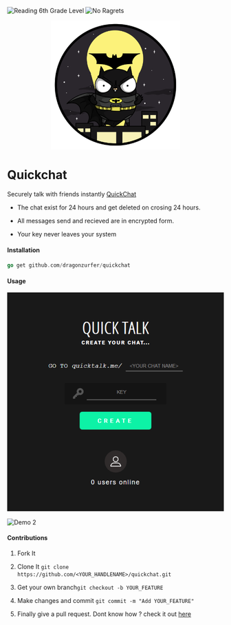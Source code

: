 ![Reading 6th Grade Level](http://forthebadge.com/images/badges/reading-6th-grade-level.svg)
![No Ragrets](http://forthebadge.com/images/badges/no-ragrets.svg)
<p align="center">
  <img width="300" height="300" src="https://github.com/ashleymcnamara/gophers/blob/master/BATMAN_GOPHER.png">
</p>

# Quickchat

Securely talk with friends instantly <a href="http://www.quicktalk.me">QuickChat</a>

* The chat exist for 24 hours and get deleted on crosing 24 hours.

* All messages send and recieved are in encrypted form.

* Your key never leaves your system

#### Installation

```go
go get github.com/dragonzurfer/quickchat
```

#### Usage

![Demo 1](https://github.com/dragonzurfer/quickchat/blob/master/demo/demo1.png)

![Demo 2](https://github.com/dragonzurfer/quickchat/blob/master/demo/demo2.png)


#### Contributions

1. Fork It

2. Clone It ```git clone https://github.com/<YOUR_HANDLENAME>/quickchat.git```

3. Get your own branch```git checkout -b YOUR_FEATURE```

4. Make changes and commit ```git commit -m "Add YOUR_FEATURE"```

5. Finally give a pull request. Dont know how ? check it out [here](https://help.github.com/articles/creating-a-pull-request/)



